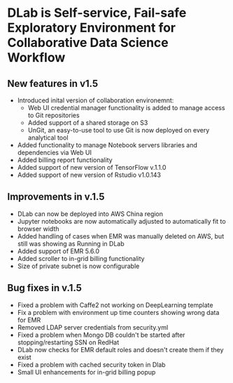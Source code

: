 # DLab is Self-service, Fail-safe Exploratory Environment for Collaborative Data Science Workflow

## New features in v1.5

- Introduced inital version of collaboration environemnt: 
  - Web UI credential manager functionality is added to manage access to Git repositories
  - Added support of a shared storage on S3
  - UnGit, an easy-to-use tool to use Git is now deployed on every analytical tool
- Added functionality to manage Notebook servers libraries and dependencies via Web UI 
- Added billing report functionality
- Added support of new version of TensorFlow v.1.1.0
- Added support of new version of Rstudio v1.0.143

## Improvements in v.1.5

- DLab can now be deployed into AWS China region
- Jupyter notebooks are now automatically adjusted to automatically fit to browser width
- Added handling of cases when EMR was manually deleted on AWS, but still was showing as Running in DLab
- Added support of EMR 5.6.0
- Added scroller to in-grid billing functionality
- Size of private subnet is now configurable

## Bug fixes in v.1.5

- Fixed a problem with Caffe2 not working on DeepLearning template
- Fix a problem with environment up time counters showing wrong data for EMR
- Removed LDAP server credentials from security.yml
- Fixed a problem when Mongo DB couldn't be started after stopping/restarting SSN on RedHat
- DLab now checks for EMR default roles and doesn't create them if they exist
- Fixed a problem with cached security token in Dlab
- Small UI enhancements for in-grid billing popup
